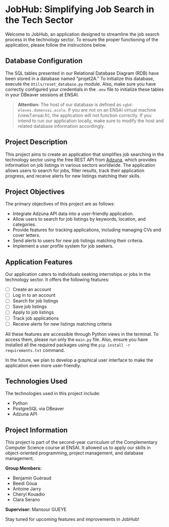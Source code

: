 # JobHub: Simplifying Job Search in the Tech Sector

Welcome to JobHub, an application designed to streamline the job search process in the technology sector. To ensure the proper functioning of the application, please follow the instructions below.

## Database Configuration

The SQL tables presented in our Relational Database Diagram (RDB) have been stored in a database named "projet2A." To initialize this database, execute the `Utils/reset_database.py` module. Also, make sure you have correctly configured your credentials in the `.env` file to initialize these tables in your DBeaver sessions at ENSAI.

> **Attention:** The host of our database is defined as `sgbd-eleves.domensai.ecole`. If you are not on an ENSAI virtual machine (view7.ensai.fr), the application will not function correctly. If you intend to run our application locally, make sure to modify the host and related database information accordingly.

## Project Description

This project aims to create an application that simplifies job searching in the technology sector using the free REST API from [Adzuna](https://developer.adzuna.com/), which provides information on job listings in various sectors worldwide. The application allows users to search for jobs, filter results, track their application progress, and receive alerts for new listings matching their skills.

## Project Objectives

The primary objectives of this project are as follows:

- Integrate Adzuna API data into a user-friendly application.
- Allow users to search for job listings by keywords, location, and categories.
- Provide features for tracking applications, including managing CVs and cover letters.
- Send alerts to users for new job listings matching their criteria.
- Implement a user profile system for job seekers.

## Application Features

Our application caters to individuals seeking internships or jobs in the technology sector. It offers the following features:

- [ ] Create an account
- [ ] Log in to an account
- [ ] Search for job listings
- [ ] Save job listings
- [ ] Apply to job listings
- [ ] Track job applications
- [ ] Receive alerts for new listings matching criteria

All these features are accessible through Python views in the terminal. To access them, please run only the `main.py` file. Also, ensure you have installed all the required packages using the `pip install -r requirements.txt` command.

In the future, we plan to develop a graphical user interface to make the application even more user-friendly.

## Technologies Used

The technologies used in this project include:

- Python
- PostgreSQL via DBeaver
- Adzuna API

## Project Information

This project is part of the second-year curriculum of the Complementary Computer Science course at ENSAI. It allowed us to apply our skills in object-oriented programming, project management, and database management.

**Group Members:**
- Benjamin Guéraud
- Beedi Goua
- Antoine Jarry
- Cheryl Kouadio
- Clara Serano

**Supervisor:** Mansour GUEYE

Stay tuned for upcoming features and improvements in JobHub!

